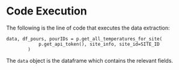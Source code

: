 # Code Execution

The following is the line of code that executes the data extraction:

```
data, df_pours, pourIDs = p.get_all_temperatures_for_site(
            p.get_api_token(), site_info, site_id=SITE_ID
        )
```

The `data` object is the dataframe which contains the relevant fields.
